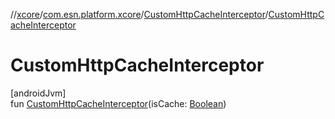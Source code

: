 //[xcore](../../../index.md)/[com.esn.platform.xcore](../index.md)/[CustomHttpCacheInterceptor](index.md)/[CustomHttpCacheInterceptor](-custom-http-cache-interceptor.md)

# CustomHttpCacheInterceptor

[androidJvm]\
fun [CustomHttpCacheInterceptor](-custom-http-cache-interceptor.md)(isCache: [Boolean](https://kotlinlang.org/api/latest/jvm/stdlib/kotlin/-boolean/index.html))
